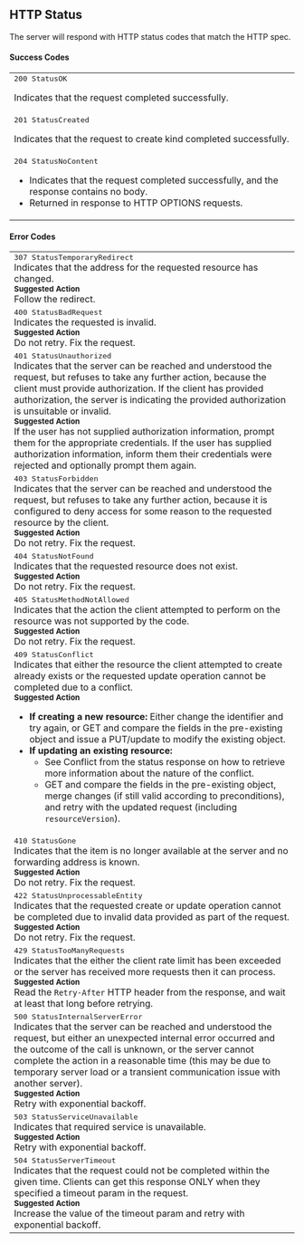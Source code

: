 ## HTTP Status

The server will respond with HTTP status codes that match the HTTP spec.

#### Success Codes

<table class="table table-borderless mx-2">
 <tr>
  <td><samp>200 StatusOK</samp><br/>
   <p class="pl-2">Indicates that the request completed successfully.</p> 
  </td>
 </tr>
 <tr>
  <td><samp>201 StatusCreated</samp></br>
   <p class="pl-2">Indicates that the request to create kind completed successfully.</p>
  </td>
 </tr>
 <tr>
  <td><samp>204 StatusNoContent</samp><br/>
    <ul class="m-2">
      <li>Indicates that the request completed successfully, and the response contains no body.</li>
      <li>Returned in response to HTTP OPTIONS requests.</li>
    </ul>
  </td>
 </tr>
</table>

#### Error Codes

<table class="table table-borderless mx-2">
 <tr>
  <td><samp>307 StatusTemporaryRedirect</samp><br/>
   <div class="m-2 mb-1">Indicates that the address for the requested resource has changed.</div>
   <div class="m-2 my-1"><small><b>Suggested Action</b></small>
     <div class="ml-2">Follow the redirect.</div>
   </div>
   </td>
 </tr>

 <tr>
  <td><samp>400 StatusBadRequest</samp><br/>
   <div class="m-2 mb-1">Indicates the requested is invalid.</div>
   <div class="m-2 my-1"><small><b>Suggested Action</b></small>
     <div class="ml-2">Do not retry. Fix the request.</div>
   </div>
   </td>
 </tr>

 <tr>
  <td><samp>401 StatusUnauthorized</samp><br/>
   <div class="m-2 mb-1">Indicates that the server can be reached and understood the request, but refuses to take any further action, because the client must provide authorization. If the client has provided authorization, the server is indicating the provided authorization is unsuitable or invalid.</div>
   <div class="m-2 my-1"><small><b>Suggested Action</b></small>
     <div class="ml-2">If the user has not supplied authorization information, prompt them for the appropriate credentials. If the user has supplied authorization information, inform them their credentials were rejected and optionally prompt them again.</div>
   </div>
   </td>
 </tr>

 <tr>
  <td><samp>403 StatusForbidden</samp><br/>
   <div class="m-2 mb-1">Indicates that the server can be reached and understood the request, but refuses to take any further action, because it is configured to deny access for some reason to the requested resource by the client.</div>
   <div class="m-2 my-1"><small><b>Suggested Action</b></small>
     <div class="ml-2">Do not retry. Fix the request.</div>
   </div>
   </td>
 </tr>

 <tr>
  <td><samp>404 StatusNotFound</samp><br/>
   <div class="m-2 mb-1">Indicates that the requested resource does not exist.</div>
   <div class="m-2 my-1"><small><b>Suggested Action</b></small>
     <div class="ml-2">Do not retry. Fix the request.</div>
   </div>
   </td>
 </tr>

 <tr>
  <td><samp>405 StatusMethodNotAllowed</samp><br/>
   <div class="m-2 mb-1">Indicates that the action the client attempted to perform on the resource was not supported by the code.</div>
   <div class="m-2 my-1"><small><b>Suggested Action</b></small>
     <div class="ml-2">Do not retry. Fix the request.</div>
   </div>
   </td>
 </tr>

 <tr>
  <td><samp>409 StatusConflict</samp><br/>
   <div class="m-2 mb-1">Indicates that either the resource the client attempted to create already exists or the requested update operation cannot be completed due to a conflict.</div>
   <div class="m-2 my-1"><small><b>Suggested Action</b></small>
     <div class="ml-2">
      <ul>
        <li><b>If creating a new resource:</b>
          Either change the identifier and try again, or GET and compare the fields in the pre-existing object and issue a PUT/update to modify the existing object.</li>
        <li><b>If updating an existing resource:</b>
          <ul>
           <li>See Conflict from the status response on how to retrieve more information about the nature of the conflict.</li>
           <li>GET and compare the fields in the pre-existing object, merge changes (if still valid according to preconditions), and retry with the updated request (including <code>resourceVersion</code>).</li>
          </ul>
      </ul>
     </div>
   </div>
   </td>
 </tr>

 <tr>
  <td><samp>410 StatusGone</samp><br/>
   <div class="m-2 mb-1">Indicates that the item is no longer available at the server and no forwarding address is known.</div>
   <div class="m-2 my-1"><small><b>Suggested Action</b></small>
     <div class="ml-2">Do not retry. Fix the request.</div>
   </div>
   </td>
 </tr>

 <tr>
  <td><samp>422 StatusUnprocessableEntity</samp><br/>
   <div class="m-2 mb-1">Indicates that the requested create or update operation cannot be completed due to invalid data provided as part of the request.</div>
   <div class="m-2 my-1"><small><b>Suggested Action</b></small>
     <div class="ml-2">Do not retry. Fix the request.</div>
   </div>
   </td>
 </tr>

 <tr>
  <td><samp>429 StatusTooManyRequests</samp><br/>
   <div class="m-2 mb-1">Indicates that the either the client rate limit has been exceeded or the server has received more requests then it can process.</div>
   <div class="m-2 my-1"><small><b>Suggested Action</b></small>
     <div class="ml-2">Read the <code>Retry-After</code> HTTP header from the response, and wait at least that long before retrying.</div>
   </div>
   </td>
 </tr>

 <tr>
  <td><samp>500 StatusInternalServerError</samp><br/>
   <div class="m-2 mb-1">Indicates that the server can be reached and understood the request, but either an unexpected internal error occurred and the outcome of the call is unknown, or the server cannot complete the action in a reasonable time (this may be due to temporary server load or a transient communication issue with another server).</div>
   <div class="m-2 my-1"><small><b>Suggested Action</b></small>
     <div class="ml-2">Retry with exponential backoff.</div>
   </div>
   </td>
 </tr>

 <tr>
  <td><samp>503 StatusServiceUnavailable</samp><br/>
   <div class="m-2 mb-1">Indicates that required service is unavailable.</div>
   <div class="m-2 my-1"><small><b>Suggested Action</b></small>
     <div class="ml-2">Retry with exponential backoff.</div>
   </div>
   </td>
 </tr>

 <tr>
  <td><samp>504 StatusServerTimeout</samp><br/>
   <div class="m-2 mb-1">Indicates that the request could not be completed within the given time. Clients can get this response ONLY when they specified a timeout param in the request.</div>
   <div class="m-2 my-1"><small><b>Suggested Action</b></small>
     <div class="ml-2">Increase the value of the timeout param and retry with exponential backoff.</div>
   </div>
   </td>
 </tr>
</table>

